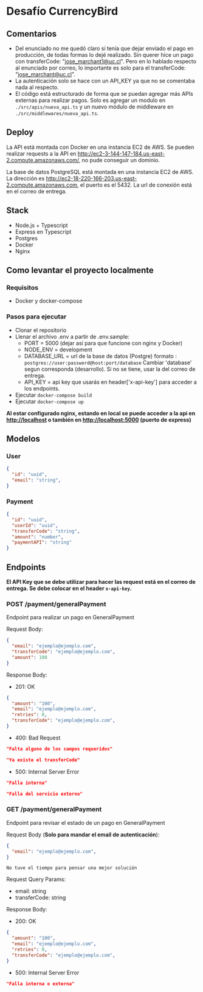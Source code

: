 # Desafío CurrencyBird

## Comentarios

- Del enunciado no me quedó claro si tenía que dejar envíado el pago en producción, de todas formas lo dejé realizado. Sin querer hice un pago con transferCode: "<jose_marchant1@uc.cl>". Pero en lo hablado respecto al enunciado por correo, lo importante es solo para el transferCode: "<jose_marchant@uc.cl>".
- La autenticación solo se hace con un API_KEY ya que no se comentaba nada al respecto.
- El código está estructurado de forma que se puedan agregar más APIs externas para realizar pagos. Solo es agregar un modulo en ```./src/apis/nueva_api.ts``` y un nuevo módulo de middleware en ```./src/middlewares/nueva_api.ts```.

## Deploy

La API está montada con Docker en una instancia EC2 de AWS. Se pueden realizar requests a la API en <http://ec2-3-144-147-184.us-east-2.compute.amazonaws.com/>, no pude conseguir un dominio.

La base de datos PostgreSQL está montada en una instancia EC2 de AWS. La dirección es <http://ec2-18-220-166-203.us-east-2.compute.amazonaws.com>, el puerto es el 5432. La url de conexión está en el correo de entrega.

## Stack

- Node.js + Typescript
- Express en Typescript
- Postgres
- Docker
- Nginx

## Como levantar el proyecto localmente

### Requisitos

- Docker y docker-compose

### Pasos para ejecutar

- Clonar el repositorio
- Llenar el archivo .env a partir de .env.sample:
  - PORT = 5000 (dejar así para que funcione con nginx y Docker)
  - NODE_ENV = development
  - DATABASE_URL = url de la base de datos (Postgre) formato : ```postgres://user:password@host:port/database``` Cambiar 'database' segun corresponda (desarrollo). Si no se tiene, usar la del correo de entrega.
  - API_KEY = api key que usarás en header['x-api-key'] para acceder a los endpoints.
- Ejecutar `docker-compose build`
- Ejecutar `docker-compose up`

**Al estar configurado nginx, estando en local se puede acceder a la api en <http://localhost> o también en <http://localhost:5000> (puerto de express)**

## Modelos

### User

```json
{
  "id": "uuid",
  "email": "string",
}
```

### Payment

```json
{
  "id": "uuid",
  "userId": "uuid",
  "transferCode": "string",
  "amount": "number",
  "paymentAPI": "string"
}
```

## Endpoints

 **El API Key que se debe utilizar para hacer las request está en el correo de entrega. Se debe colocar en el header `x-api-key`.**

### POST /payment/generalPayment

Endpoint para realizar un pago en GeneralPayment

Request Body:

```json
{
  "email": "ejemplo@ejemplo.com",
  "transferCode": "ejemplo@ejemplo.com",
  "amount": 100
}
```

Response Body:

- 201: OK

```json
{
  "amount": "100",
  "email": "ejemplo@ejemplo.com",
  "retries": 0,
  "transferCode": "ejemplo@ejemplo.com",
}
```

- 400: Bad Request

```json
"Falta alguno de los campos requeridos"
```

```json
"Ya existe el transferCode"
```

- 500: Internal Server Error

```json
"Falla interna"
```

```json
"Falla del servicio externo"
```

### GET /payment/generalPayment

Endpoint para revisar el estado de un pago en GeneralPayment

Request Body (**Solo para mandar el email de autenticación**):

```json
{
  "email": "ejemplo@ejemplo.com",
}
```

`No tuve el tiempo para pensar una mejor solución`

Request Query Params:

- email: string
- transferCode: string

Response Body:

- 200: OK

```json
{
  "amount": "100",
  "email": "ejemplo@ejemplo.com",
  "retries": 0,
  "transferCode": "ejemplo@ejemplo.com",
}
```

- 500: Internal Server Error

```json
"Falla interna o externa"
```
